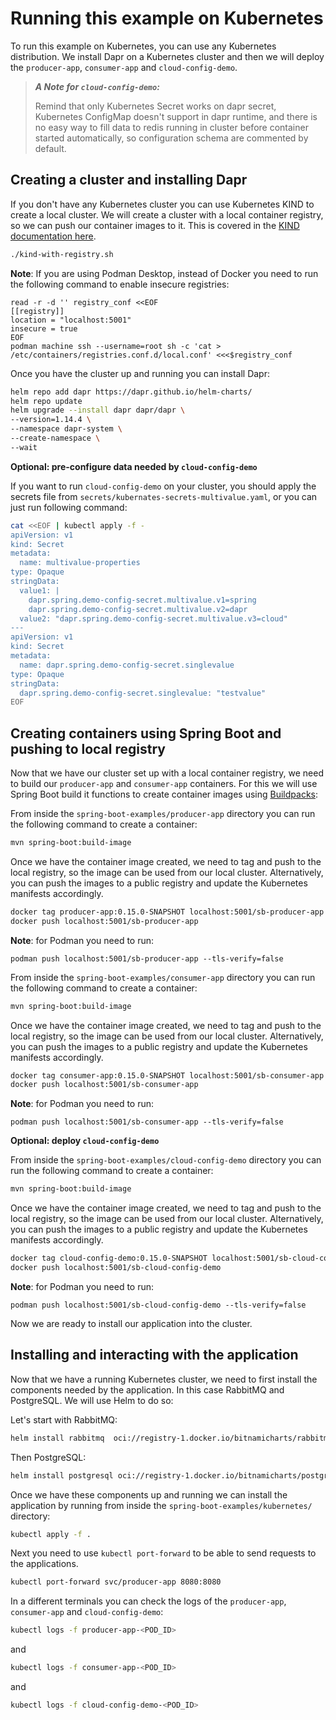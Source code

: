 # Running this example on Kubernetes

To run this example on Kubernetes, you can use any Kubernetes distribution. 
We install Dapr on a Kubernetes cluster and then we will deploy the `producer-app`, `consumer-app` and `cloud-config-demo`.

> ___A Note for `cloud-config-demo`:___
> 
> Remind that only Kubernetes Secret works on dapr secret, Kubernetes ConfigMap doesn't support in dapr runtime, and there is no easy way to fill data to redis running in cluster before container started automatically, so configuration schema are commented by default.

## Creating a cluster and installing Dapr

If you don't have any Kubernetes cluster you can use Kubernetes KIND to create a local cluster. We will create a cluster 
with a local container registry, so we can push our container images to it. This is covered in the 
[KIND documentation here](https://kind.sigs.k8s.io/docs/user/local-registry/).

```bash
./kind-with-registry.sh
```

**Note**: If you are using Podman Desktop, instead of Docker you need to run the following command to enable insecure registries:

```
read -r -d '' registry_conf <<EOF
[[registry]]
location = "localhost:5001"
insecure = true
EOF
podman machine ssh --username=root sh -c 'cat > /etc/containers/registries.conf.d/local.conf' <<<$registry_conf
```

Once you have the cluster up and running you can install Dapr: 

```bash
helm repo add dapr https://dapr.github.io/helm-charts/
helm repo update
helm upgrade --install dapr dapr/dapr \
--version=1.14.4 \
--namespace dapr-system \
--create-namespace \
--wait
```
__Optional: pre-configure data needed by  `cloud-config-demo`__

If you want to run `cloud-config-demo` on your cluster, you should apply the secrets file from `secrets/kubernates-secrets-multivalue.yaml`, or you can just run following command:

```bash
cat <<EOF | kubectl apply -f -
apiVersion: v1
kind: Secret
metadata:
  name: multivalue-properties
type: Opaque
stringData:
  value1: |
    dapr.spring.demo-config-secret.multivalue.v1=spring
    dapr.spring.demo-config-secret.multivalue.v2=dapr
  value2: "dapr.spring.demo-config-secret.multivalue.v3=cloud"
---
apiVersion: v1
kind: Secret
metadata:
  name: dapr.spring.demo-config-secret.singlevalue
type: Opaque
stringData:
  dapr.spring.demo-config-secret.singlevalue: "testvalue"
EOF
```

## Creating containers using Spring Boot and pushing to local registry

Now that we have our cluster set up with a local container registry, we need to build our `producer-app` and `consumer-app` containers.
For this we will use Spring Boot build it functions to create container images using [Buildpacks](https://buildpacks.io): 

From inside the `spring-boot-examples/producer-app` directory you can run the following command to create a container: 
```bash
mvn spring-boot:build-image
```

Once we have the container image created, we need to tag and push to the local registry, so the image can be used from our local cluster.
Alternatively, you can push the images to a public registry and update the Kubernetes manifests accordingly. 

```bash
docker tag producer-app:0.15.0-SNAPSHOT localhost:5001/sb-producer-app
docker push localhost:5001/sb-producer-app
```

**Note**: for Podman you need to run: 
```
podman push localhost:5001/sb-producer-app --tls-verify=false
```

From inside the `spring-boot-examples/consumer-app` directory you can run the following command to create a container:
```bash
mvn spring-boot:build-image
```

Once we have the container image created, we need to tag and push to the local registry, so the image can be used from our local cluster.
Alternatively, you can push the images to a public registry and update the Kubernetes manifests accordingly.

```bash
docker tag consumer-app:0.15.0-SNAPSHOT localhost:5001/sb-consumer-app
docker push localhost:5001/sb-consumer-app
```

**Note**: for Podman you need to run: 
```
podman push localhost:5001/sb-consumer-app --tls-verify=false
```

__Optional: deploy `cloud-config-demo`__

From inside the `spring-boot-examples/cloud-config-demo` directory you can run the following command to create a container:
```bash
mvn spring-boot:build-image
```

Once we have the container image created, we need to tag and push to the local registry, so the image can be used from our local cluster.
Alternatively, you can push the images to a public registry and update the Kubernetes manifests accordingly.

```bash
docker tag cloud-config-demo:0.15.0-SNAPSHOT localhost:5001/sb-cloud-config-demo
docker push localhost:5001/sb-cloud-config-demo
```

**Note**: for Podman you need to run:
```
podman push localhost:5001/sb-cloud-config-demo --tls-verify=false
```

Now we are ready to install our application into the cluster.

## Installing and interacting with the application

Now that we have a running Kubernetes cluster, we need to first install the components needed by the application. 
In this case RabbitMQ and PostgreSQL. We will use Helm to do so: 

Let's start with RabbitMQ:
```bash
helm install rabbitmq  oci://registry-1.docker.io/bitnamicharts/rabbitmq --set auth.username=guest --set auth.password=guest --set auth.erlangCookie=ABC
```

Then PostgreSQL: 
```bash
helm install postgresql oci://registry-1.docker.io/bitnamicharts/postgresql --set global.postgresql.auth.database=dapr --set global.postgresql.auth.postgresPassword=password
```

Once we have these components up and running we can install the application by running from inside 
the `spring-boot-examples/kubernetes/` directory: 

```bash
kubectl apply -f .
```

Next you need to use `kubectl port-forward` to be able to send requests to the applications. 

```bash
kubectl port-forward svc/producer-app 8080:8080
```

In a different terminals you can check the logs of the `producer-app`, `consumer-app` and `cloud-config-demo`:

```bash
kubectl logs -f producer-app-<POD_ID>
```
and

```bash
kubectl logs -f consumer-app-<POD_ID>
```
and

```bash
kubectl logs -f cloud-config-demo-<POD_ID>
```


